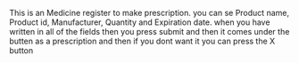 This is an Medicine register to make prescription. you can se Product name, Product id, Manufacturer, Quantity and Expiration date. when you have written in all of the fields then you press submit and then it comes under the butten as a prescription and then if you dont want it you can press the X button
